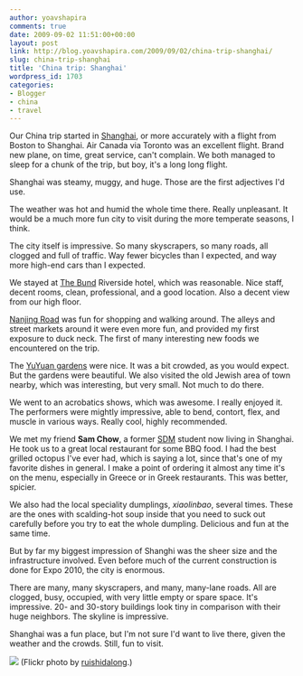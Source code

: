 ```yaml
---
author: yoavshapira
comments: true
date: 2009-09-02 11:51:00+00:00
layout: post
link: http://blog.yoavshapira.com/2009/09/02/china-trip-shanghai/
slug: china-trip-shanghai
title: 'China trip: Shanghai'
wordpress_id: 1703
categories:
- Blogger
- china
- travel
---
```


Our China trip started in [Shanghai](http://en.wikipedia.org/wiki/Shanghai), or more accurately with a flight from Boston to Shanghai.  Air Canada via Toronto was an excellent flight.  Brand new plane, on time, great service, can't complain.  We both managed to sleep for a chunk of the trip, but boy, it's a long long flight.

  


Shanghai was steamy, muggy, and huge.  Those are the first adjectives I'd use.

  


The weather was hot and humid the whole time there.  Really unpleasant.  It would be a much more fun city to visit during the more temperate seasons, I think.

  


The city itself is impressive.  So many skyscrapers, so many roads, all clogged and full of traffic.  Way fewer bicycles than I expected, and way more high-end cars than I expected.

  


We stayed at [The Bund](http://en.wikipedia.org/wiki/The_Bund) Riverside hotel, which was reasonable.  Nice staff, decent rooms, clean, professional, and a good location.  Also a decent view from our high floor.

  


[Nanjing Road](http://en.wikipedia.org/wiki/Nanjing_Road_(Shanghai)) was fun for shopping and walking around.  The alleys and street markets around it were even more fun,  and provided my first exposure to duck neck.  The first of many interesting new foods we encountered on the trip.

  


The [YuYuan gardens](http://en.wikipedia.org/wiki/Yuyuan_Garden) were nice.  It was a bit crowded, as you would expect.  But the gardens were beautiful.  We also visited the old Jewish area of town nearby, which was interesting, but very small.  Not much to do there.

  


We went to an acrobatics shows, which was awesome.  I really enjoyed it.  The performers were mightly impressive, able to bend, contort, flex, and muscle in various ways.  Really cool, highly recommended.

  


We met my friend **Sam Chow**, a former [SDM](http://sdm.mit.edu/) student now living in Shanghai.  He took us to a great local restaurant for some BBQ food.  I had the best grilled octopus I've ever had, which is saying a lot, since that's one of my favorite dishes in general.  I make a point of ordering it almost any time it's on the menu, especially in Greece or in Greek restaurants.  This was better, spicier.

  


We also had the local speciality dumplings, _xiaolinbao_, several times.  These are the ones with scalding-hot soup inside that you need to suck out carefully before you try to eat the whole dumpling.  Delicious and fun at the same time.

  


But by far my biggest impression of Shanghi was the sheer size and the infrastructure involved.  Even before much of the current construction is done for Expo 2010, the city is enormous.

  


There are many, many skyscrapers, and many, many-lane roads.  All are clogged, busy, occupied, with very little empty or spare space.  It's impressive.  20- and 30-story buildings look tiny in comparison with their huge neighbors.  The skyline is impressive.

  


Shanghai was a fun place, but I'm not sure I'd want to live there, given the weather and the crowds.  Still, fun to visit.

[![](http://farm3.static.flickr.com/2457/3856672893_f61a7851c7.jpg)](http://farm3.static.flickr.com/2457/3856672893_f61a7851c7.jpg) (Flickr photo by [ruishidalong](http://www.flickr.com/photos/ruishidalong/).)  


  

